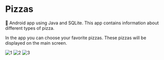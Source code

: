 # Pizzas
🍕 Android app using Java and SQLite. This app contains information about different types of pizza.

In the app you can choose your favorite pizzas. These pizzas will be displayed on the main screen.

![1](https://user-images.githubusercontent.com/76612421/125029738-c6cb6e80-e092-11eb-85a1-a833fd824cbd.PNG)
![2](https://user-images.githubusercontent.com/76612421/125029745-c9c65f00-e092-11eb-95a0-84366011ead5.PNG)
![3](https://user-images.githubusercontent.com/76612421/125029751-cc28b900-e092-11eb-8190-9be4e0df25bb.PNG)
